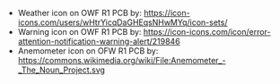 - Weather icon on OWF R1 PCB by: https://icon-icons.com/users/wHtrYicqDaGHEqsNHwMYq/icon-sets/
- Warning icon on OWF R1 PCB by: https://icon-icons.com/icon/error-attention-notification-warning-alert/219846
- Anemometer icon on OFW R1 PCB by: https://commons.wikimedia.org/wiki/File:Anemometer_-_The_Noun_Project.svg
